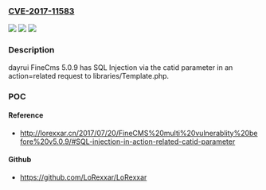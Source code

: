### [CVE-2017-11583](https://cve.mitre.org/cgi-bin/cvename.cgi?name=CVE-2017-11583)
![](https://img.shields.io/static/v1?label=Product&message=n%2Fa&color=blue)
![](https://img.shields.io/static/v1?label=Version&message=n%2Fa&color=blue)
![](https://img.shields.io/static/v1?label=Vulnerability&message=n%2Fa&color=brighgreen)

### Description

dayrui FineCms 5.0.9 has SQL Injection via the catid parameter in an action=related request to libraries/Template.php.

### POC

#### Reference
- http://lorexxar.cn/2017/07/20/FineCMS%20multi%20vulnerablity%20before%20v5.0.9/#SQL-injection-in-action-related-catid-parameter

#### Github
- https://github.com/LoRexxar/LoRexxar

